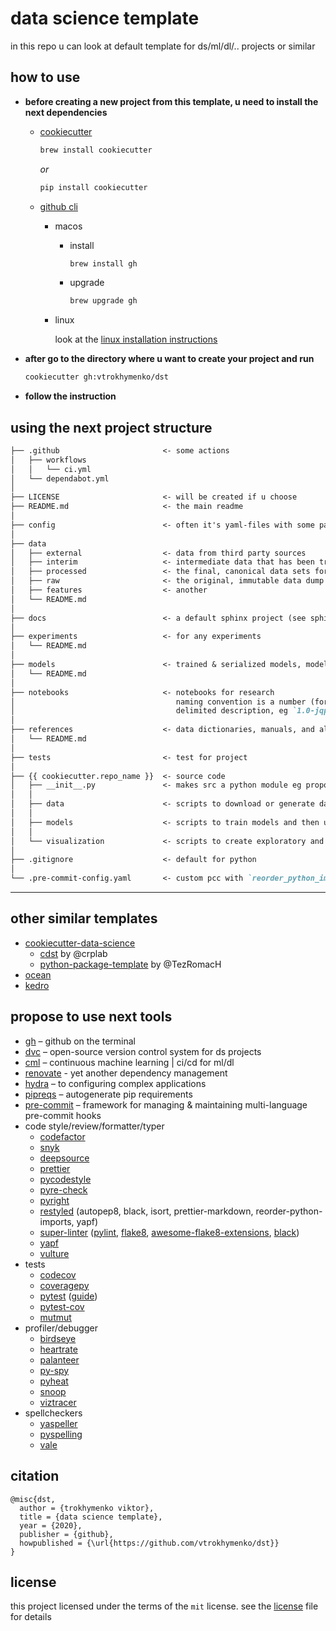 # data science template

in this repo u can look at default template for ds/ml/dl/.. projects or similar

## how to use

* **before creating a new project from this template, u need to install the next dependencies**

  * [cookiecutter](https://github.com/cookiecutter/cookiecutter)

    ```bash
    brew install cookiecutter
    ```

    _or_

    ```bash
    pip install cookiecutter
    ```

  * [github cli](https://cli.github.com/manual/installation)

    * macos

      * install

        ```bash
        brew install gh
        ```
      * upgrade

        ```bash
        brew upgrade gh
        ```

    * linux

      look at the [linux installation instructions](https://github.com/cli/cli/blob/trunk/docs/install_linux.md)

* **after go to the directory where u want to create your project and run**

  ```bash
  cookiecutter gh:vtrokhymenko/dst
  ```

* **follow the instruction**

## using the next project structure

```markdown
├── .github                       <- some actions
│   ├── workflows
│   │   └── ci.yml
│   └── dependabot.yml
│
├── LICENSE                       <- will be created if u choose
├── README.md                     <- the main readme
│
├── config                        <- often it's yaml-files with some parameters
│
├── data
│   ├── external                  <- data from third party sources
│   ├── interim                   <- intermediate data that has been transformed
│   ├── processed                 <- the final, canonical data sets for modeling
│   ├── raw                       <- the original, immutable data dump
│   ├── features                  <- another
│   └── README.md
│
├── docs                          <- a default sphinx project (see sphinx-doc.org for details)
│
├── experiments                   <- for any experiments
│   └── README.md
│
├── models                        <- trained & serialized models, model predictions, or model summaries
│   └── README.md
│
├── notebooks                     <- notebooks for research
│                                    naming convention is a number (for ordering), the creator's initials, and a short `-`
│                                    delimited description, eg `1.0-jqp-initial-data-exploration`
│
├── references                    <- data dictionaries, manuals, and all other explanatory materials
│   └── README.md
│
├── tests                         <- test for project
│
├── {{ cookiecutter.repo_name }}  <- source code
│   ├── __init__.py               <- makes src a python module eg propose generate with `mkinit`
│   │
│   ├── data                      <- scripts to download or generate data
│   │
│   ├── models                    <- scripts to train models and then use trained models to make predictions
│   │
│   └── visualization             <- scripts to create exploratory and results oriented visualizations
│
├── .gitignore                    <- default for python
│
└── .pre-commit-config.yaml       <- custom pcc with `reorder_python_imports`, `black`, `flake8`, `pre-commit-pyright`, `pre-commit-hooks`
```

----

## other similar templates

* [cookiecutter-data-science](https://github.com/drivendata/cookiecutter-data-science)
  * [cdst](https://github.com/crplab/cdst/) by @crplab
  * [python-package-template](https://github.com/TezRomacH/python-package-template) by @TezRomacH
* [ocean](https://github.com/surfstudio/Ocean)
* [kedro](https://github.com/quantumblacklabs/kedro/)

## propose to use next tools

* [gh](https://cli.github.com) – github on the terminal
* [dvc](https://dvc.org) – open-source version control system for ds projects
* [cml](https://cml.dev) – continuous machine learning | ci/cd for ml/dl
* [renovate](https://www.whitesourcesoftware.com/free-developer-tools/renovate/) - yet another dependency management
* [hydra](https://hydra.cc) – to configuring complex applications
* [pipreqs](https://github.com/bndr/pipreqs) – autogenerate pip requirements
* [pre-commit](https://pre-commit.com) – framework for managing & maintaining multi-language pre-commit hooks
* code style/review/formatter/typer
  * [codefactor](https://www.codefactor.io)
  * [snyk](https://snyk.io)
  * [deepsource](https://deepsource.io)
  * [prettier](https://github.com/prettier/prettier)
  * [pycodestyle](https://github.com/pycqa/pycodestyle/)
  * [pyre-check](https://github.com/facebook/pyre-check)
  * [pyright](https://github.com/microsoft/pyright)
  * [restyled](https://restyled.io) (autopep8, black, isort, prettier-markdown, reorder-python-imports, yapf)
  * [super-linter](https://github.com/github/super-linter) ([pylint](https://www.pylint.org/), [flake8](https://flake8.pycqa.org/en/latest/), [awesome-flake8-extensions](https://github.com/DmytroLitvinov/awesome-flake8-extensions), [black](https://github.com/psf/black))
  * [yapf](https://github.com/google/yapf)
  * [vulture](https://github.com/jendrikseipp/vulture)
* tests
  * [codecov](https://codecov.io)
  * [coveragepy](https://github.com/nedbat/coveragepy)
  * [pytest](https://docs.pytest.org/en/stable/) ([guide](https://stribny.name/blog/pytest/))
  * [pytest-cov](https://pytest-cov.readthedocs.io/en/latest/)
  * [mutmut](https://github.com/boxed/mutmut)
* profiler/debugger
  * [birdseye](https://github.com/alexmojaki/birdseye)
  * [heartrate](https://github.com/alexmojaki/heartrate)
  * [palanteer](https://github.com/dfeneyrou/palanteer)
  * [py-spy](https://github.com/benfred/py-spy)
  * [pyheat](https://github.com/csurfer/pyheat)
  * [snoop](https://github.com/alexmojaki/snoop)
  * [viztracer](https://github.com/gaogaotiantian/viztracer)
* spellcheckers
  * [yaspeller](https://github.com/hcodes/yaspeller)
  * [pyspelling](https://facelessuser.github.io/pyspelling/)
  * [vale](https://github.com/errata-ai/vale)

## citation

```citation
@misc{dst,
  author = {trokhymenko viktor},
  title = {data science template},
  year = {2020},
  publisher = {github},
  howpublished = {\url{https://github.com/vtrokhymenko/dst}}
}
```

## license

this project licensed under the terms of the `mit` license. see the [license](./LICENSE) file for details
